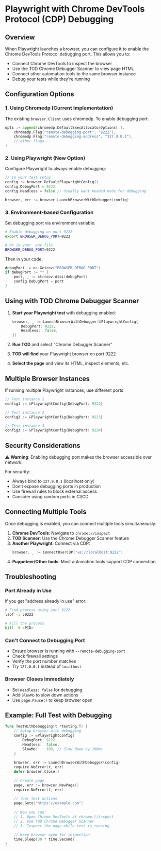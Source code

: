 # Playwright with Chrome DevTools Protocol (CDP) Debugging

## Overview
When Playwright launches a browser, you can configure it to enable the Chrome DevTools Protocol debugging port. This allows you to:
- Connect Chrome DevTools to inspect the browser
- Use the TOD Chrome Debugger Scanner to view page HTML
- Connect other automation tools to the same browser instance
- Debug your tests while they're running

## Configuration Options

### 1. Using Chromedp (Current Implementation)
The existing `browser.Client` uses chromedp. To enable debugging port:

```go
opts := append(chromedp.DefaultExecAllocatorOptions[:],
    chromedp.Flag("remote-debugging-port", "9222"),
    chromedp.Flag("remote-debugging-address", "127.0.0.1"),
    // other flags...
)
```

### 2. Using Playwright (New Option)
Configure Playwright to always enable debugging:

```go
// In your test setup
config := browser.DefaultPlaywrightConfig()
config.DebugPort = 9222
config.Headless = false // Usually want headed mode for debugging

browser, err := browser.LaunchBrowserWithDebugger(config)
```

### 3. Environment-based Configuration
Set debugging port via environment variable:

```bash
# Enable debugging on port 9222
export BROWSER_DEBUG_PORT=9222

# Or in your .env file
BROWSER_DEBUG_PORT=9222
```

Then in your code:
```go
debugPort := os.Getenv("BROWSER_DEBUG_PORT")
if debugPort != "" {
    port, _ := strconv.Atoi(debugPort)
    config.DebugPort = port
}
```

## Using with TOD Chrome Debugger Scanner

1. **Start your Playwright test** with debugging enabled:
   ```go
   browser, _ := LaunchBrowserWithDebugger(&PlaywrightConfig{
       DebugPort: 9222,
       Headless:  false,
   })
   ```

2. **Run TOD** and select "Chrome Debugger Scanner"

3. **TOD will find** your Playwright browser on port 9222

4. **Select the page** and view its HTML, inspect elements, etc.

## Multiple Browser Instances

If running multiple Playwright instances, use different ports:

```go
// Test instance 1
config1 := &PlaywrightConfig{DebugPort: 9222}

// Test instance 2  
config2 := &PlaywrightConfig{DebugPort: 9223}

// Test instance 3
config3 := &PlaywrightConfig{DebugPort: 9224}
```

## Security Considerations

⚠️ **Warning**: Enabling debugging port makes the browser accessible over network.

For security:
- Always bind to `127.0.0.1` (localhost only)
- Don't expose debugging ports in production
- Use firewall rules to block external access
- Consider using random ports in CI/CD

## Connecting Multiple Tools

Once debugging is enabled, you can connect multiple tools simultaneously:

1. **Chrome DevTools**: Navigate to `chrome://inspect`
2. **TOD Scanner**: Use the Chrome Debugger Scanner feature
3. **Another Playwright**: Connect via CDP:
   ```go
   browser, _ := ConnectOverCDP("ws://localhost:9222")
   ```
4. **Puppeteer/Other tools**: Most automation tools support CDP connection

## Troubleshooting

### Port Already in Use
If you get "address already in use" error:
```bash
# Find process using port 9222
lsof -i :9222

# Kill the process
kill -9 <PID>
```

### Can't Connect to Debugging Port
- Ensure browser is running with `--remote-debugging-port`
- Check firewall settings
- Verify the port number matches
- Try `127.0.0.1` instead of `localhost`

### Browser Closes Immediately
- Set `Headless: false` for debugging
- Add `SlowMo` to slow down actions
- Use `page.Pause()` to keep browser open

## Example: Full Test with Debugging

```go
func TestWithDebugging(t *testing.T) {
    // Setup browser with debugging
    config := &PlaywrightConfig{
        DebugPort: 9222,
        Headless:  false,
        SlowMo:    100, // Slow down by 100ms
    }
    
    browser, err := LaunchBrowserWithDebugger(config)
    require.NoError(t, err)
    defer browser.Close()
    
    // Create page
    page, err := browser.NewPage()
    require.NoError(t, err)
    
    // Your test actions
    page.Goto("https://example.com")
    
    // Now you can:
    // 1. Open Chrome DevTools at chrome://inspect
    // 2. Use TOD Chrome Debugger Scanner
    // 3. Inspect the page while test is running
    
    // Keep browser open for inspection
    time.Sleep(30 * time.Second)
}
```